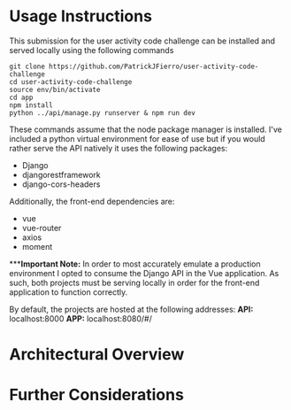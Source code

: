 # Usage Instructions

This submission for the user activity code challenge can be installed and served locally using the following commands

```
git clone https://github.com/PatrickJFierro/user-activity-code-challenge
cd user-activity-code-challenge
source env/bin/activate
cd app
npm install
python ../api/manage.py runserver & npm run dev
```

These commands assume that the node package manager is installed. I've included a python virtual environment for ease
of use but if you would rather serve the API natively it uses the following packages:
* Django
* djangorestframework
* django-cors-headers

Additionally, the front-end dependencies are:
* vue
* vue-router
* axios
* moment

*****Important Note:**
In order to most accurately emulate a production environment I opted to consume the Django API in the Vue application.
As such, both projects must be serving locally in order for the front-end application to function correctly.

By default, the projects are hosted at the following addresses:
**API:** localhost:8000
**APP:** localhost:8080/#/

# Architectural Overview

# Further Considerations
